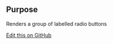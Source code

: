 ## Purpose
Renders a group of labelled radio buttons

[Edit this on GitHub](https://github.com/wellcometrust/wellcomecollection.org/edit/master/common/views/components/RadioGroup/RadioGroup/README.md)

